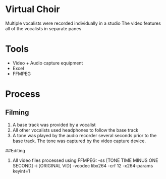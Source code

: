 # Virtual Choir

Multiple vocalists were recorded individually in a studio
The video features all of the vocalists in separate panes

# Tools

* Video + Audio capture equipment
* Excel
* FFMPEG

# Process

## Filming

1) A base track was provided by a vocalist
1) All other vocalists used headphones to follow the base track
1) A tone was played by the audio recorder several seconds prior to the base track.  The tone was captured by the video capture device.

##Editing

1) All video files processed using FFMPEG: -ss [TONE TIME MINUS ONE SECOND] -i [ORIGINAL VID] -vcodec libx264 -crf 12 -x264-params keyint=1

